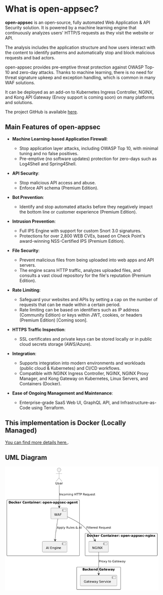 # What is open-appsec?

**open-appsec** is an open-source, fully automated Web Application & API Security solution. It is powered by a machine learning engine that continuously analyzes users' HTTP/S requests as they visit the website or API.

The analysis includes the application structure and how users interact with the content to identify patterns and automatically stop and block malicious requests and bad actors.

open-appsec provides pre-emptive threat protection against OWASP Top-10 and zero-day attacks. Thanks to machine learning, there is no need for threat signature upkeep and exception handling, which is common in many WAF solutions.

It can be deployed as an add-on to Kubernetes Ingress Controller, NGINX, and Kong API Gateway (Envoy support is coming soon) on many platforms and solutions.

The project GitHub is available [here](https://github.com/openappsec).

## Main Features of open-appsec

- **Machine Learning-based Application Firewall**:
  - Stop application layer attacks, including OWASP Top 10, with minimal tuning and no false positives.
  - Pre-emptive (no software updates) protection for zero-days such as Log4Shell and Spring4Shell.

- **API Security**:
  - Stop malicious API access and abuse.
  - Enforce API schema (Premium Edition).

- **Bot Prevention**:
  - Identify and stop automated attacks before they negatively impact the bottom line or customer experience (Premium Edition).

- **Intrusion Prevention**:
  - Full IPS Engine with support for custom Snort 3.0 signatures.
  - Protections for over 2,800 WEB CVEs, based on Check Point's award-winning NSS-Certified IPS (Premium Edition).

- **File Security**:
  - Prevent malicious files from being uploaded into web apps and API servers.
  - The engine scans HTTP traffic, analyzes uploaded files, and consults a vast cloud repository for the file's reputation (Premium Edition).

- **Rate Limiting**:
  - Safeguard your websites and APIs by setting a cap on the number of requests that can be made within a certain period.
  - Rate limiting can be based on identifiers such as IP address (Community Edition) or keys within JWT, cookies, or headers (Premium Edition) [Coming soon].

- **HTTPS Traffic Inspection**:
  - SSL certificates and private keys can be stored locally or in public cloud secrets storage (AWS/Azure).

- **Integration**:
  - Supports integration into modern environments and workloads (public cloud & Kubernetes) and CI/CD workflows.
  - Compatible with NGINX Ingress Controller, NGINX, NGINX Proxy Manager, and Kong Gateway on Kubernetes, Linux Servers, and Containers (Docker).

- **Ease of Ongoing Management and Maintenance**:
  - Enterprise-grade SaaS Web UI, GraphQL API, and Infrastructure-as-Code using Terraform.


## This implementation is Docker (Locally Managed)
[You can find more details here.](https://docs.openappsec.io/getting-started/start-with-docker/install-with-docker-locally-managed).


## UML Diagram
![Open AppSec ](https://github.com/miloskec/openappsec/blob/master/opanappsec.png)


